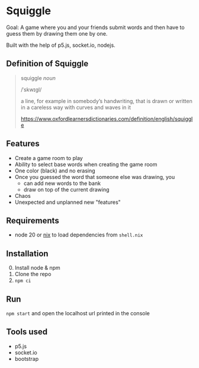 # Squiggle

Goal: A game where you and your friends submit words and then have to guess them by drawing them one by one.

Built with the help of p5.js, socket.io, nodejs.

## Definition of Squiggle

> squiggle *noun*
>
> /ˈskwɪɡl/
>
> a line, for example in somebody’s handwriting, that is drawn or written in a careless way with curves and waves in it
>
> https://www.oxfordlearnersdictionaries.com/definition/english/squiggle

## Features

- Create a game room to play
- Ability to select base words when creating the game room
- One color (black) and no erasing
- Once you guessed the word that someone else was drawing, you
  - can add new words to the bank
  - draw on top of the current drawing
- Chaos
- Unexpected and unplanned new "features"

## Requirements

- node 20 or [nix](https://nixos.org) to load dependencies from `shell.nix`

## Installation

0. Install node & npm
1. Clone the repo
2. `npm ci`

## Run

`npm start` and open the localhost url printed in the console

## Tools used

- p5.js
- socket.io
- bootstrap
